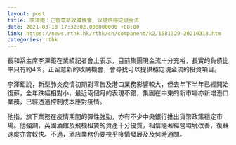 ```yaml
---
layout: post
title: 李澤鉅：正留意新收購機會　以提供穩定現金流
date: 2021-03-18 17:32:02.000000000 +08:00
link: https://news.rthk.hk/rthk/ch/component/k2/1581329-20210318.htm
categories: rthk
---
```


長和系主席李澤鉅在業績記者會上表示，目前集團現金流十分充裕，長實的負債比率只有約4%，正留意新的收購機會，會尋找可以提供穩定現金流的投資項目。

李澤鉅說，新型肺炎疫情初期對零售及港口業務影響較大，但去年下半年已經開始復蘇，全年跌幅相對小，最近兩個月的表現不錯，集團在中東的新市場亦新增港口業務，已經透過控制成本應對疫情。

他指，旗下業務在疫情期間的彈性強勁，亦有不少中央銀行推出貨幣政策穩定市場。他強調，英國酒館及飛機租賃的資產十分優質，相信隨著經營環境改善，復蘇速度亦會較快。不過，酒店業務仍要視乎疫情發展及及何時通關。
